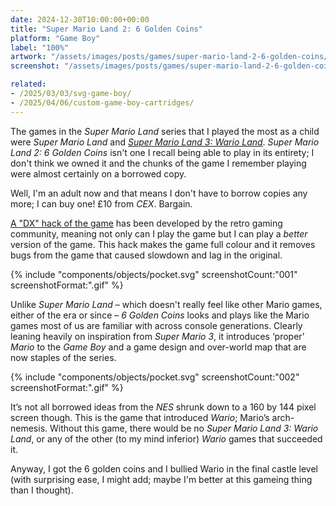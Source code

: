 ```yaml
---
date: 2024-12-30T10:00:00+00:00
title: "Super Mario Land 2: 6 Golden Coins"
platform: "Game Boy"
label: "100%"
artwork: "/assets/images/posts/games/super-mario-land-2-6-golden-coins/label-art.jpg"
screenshot: "/assets/images/posts/games/super-mario-land-2-6-golden-coins/"

related: 
- /2025/03/03/svg-game-boy/
- /2025/04/06/custom-game-boy-cartridges/
---
```


The games in the *Super Mario Land* series that I played the most as a child were *Super Mario Land* and [*Super Mario Land 3: Wario Land*](/game/1728207180/). *Super Mario Land 2: 6 Golden Coins* isn't one I recall being able to play in its entirety; I don't think we owned it and the chunks of the game I remember playing were almost certainly on a borrowed copy.

Well, I'm an adult now and that means I don't have to borrow copies any more; I can buy one! £10 from *CEX*. Bargain.

[A "DX" hack of the game](https://www.romhacking.net/hacks/3784/) has been developed by the retro gaming community, meaning not only can I play the game but I can play a *better* version of the game. This hack makes the game full colour and it removes bugs from the game that caused slowdown and lag in the original.

{% include "components/objects/pocket.svg" screenshotCount:"001" screenshotFormat:".gif" %}

Unlike *Super Mario Land* – which doesn't really feel like other Mario games, either of the era or since – *6 Golden Coins* looks and plays like the Mario games most of us are familiar with across console generations. Clearly leaning heavily on inspiration from *Super Mario 3*, it introduces ‘proper’ *Mario* to the *Game Boy* and a game design and over-world map that are now staples of the series.

{% include "components/objects/pocket.svg" screenshotCount:"002" screenshotFormat:".gif" %}

It’s not all borrowed ideas from the *NES* shrunk down to a 160 by 144 pixel screen though. This is the game that introduced *Wario*; Mario’s arch-nemesis. Without this game, there would be no *Super Mario Land 3: Wario Land*, or any of the other (to my mind inferior) *Wario* games that succeeded it.

Anyway, I got the 6 golden coins and I bullied Wario in the final castle level (with surprising ease, I might add; maybe I'm better at this gameing thing than I thought).  